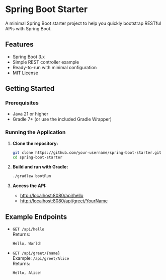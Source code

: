 # Spring Boot Starter

A minimal Spring Boot starter project to help you quickly bootstrap RESTful APIs with Spring Boot.

## Features

- Spring Boot 3.x
- Simple REST controller example
- Ready-to-run with minimal configuration
- MIT License

## Getting Started

### Prerequisites

- Java 21 or higher
- Gradle 7+ (or use the included Gradle Wrapper)

### Running the Application

1. **Clone the repository:**
   ```bash
   git clone https://github.com/your-username/spring-boot-starter.git
   cd spring-boot-starter
   ```

2. **Build and run with Gradle:**
   ```bash
   ./gradlew bootRun
   ```

3. **Access the API:**
   - [http://localhost:8080/api/hello](http://localhost:8080/api/hello)
   - [http://localhost:8080/api/greet/YourName](http://localhost:8080/api/greet/YourName)

## Example Endpoints

- `GET /api/hello`  
  Returns:  
  ```
  Hello, World!
  ```

- `GET /api/greet/{name}`  
  Example: `/api/greet/Alice`  
  Returns:  
  ```
  Hello, Alice!
  ```



